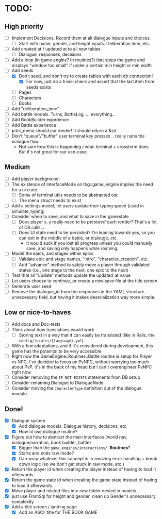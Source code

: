 # TODO:

## High priority
- [ ] Implement Decisions. Record them at all dialogue inputs and choices.
  - [ ] Start with name, gender, and height inputs. Deliberation time, etc.
- [ ] Add created at / updated at to all new tables
  - [ ] Dialogue, responses, decisions
- [ ] Add a loop (in game engine? In routines?) that stops the game and displays "window too small" if under
      a certain min height or min width
- [ ] Add seeds
  - [x] Don't seed, and don't try to create tables with each db connection!
    - [x] For now, just do a trivial check and assert that the last item from seeds exists
  - [ ] Pages
  - [ ] Characters
  - [ ] Books
- [ ] Add "deliberation_time"
- [ ] Add battle models. Turns, BattleLog, ... everything...
- [ ] Add BookBuilder experience
- [ ] Add Battle experience
- [ ] print_menu should *not* render! It should return a &str
- [ ] Don't "queue"/"buffer" user terminal key presses... really ruins the dialogue flow.
  - Not sure how this is happening / what terminal + crossterm does. But it's not great for our use-case.

## Medium
- [ ] Add player background
- [ ] The existence of InterfaceMode on tbg::game_engine implies the need for a ui crate.
  - [ ] Some of terminal utils needs to be abstracted out
  - [ ] The menu struct needs to exist
- [ ] Add a settings model, let users update their typing speed (used in simulate_typing)
- [ ] Consider when to save, and what to save in the gamestate
  - [ ] Does player x, y really need to be *persisted* each render? That's a lot of DB calls....
  - [ ] Does UI state need to be persisted? I'm leaning towards yes, so you can exit in the middle of a battle, or dialouge, etc.
    - It would suck if you lost all progress unless you could manually save, and saving only happens while roaming.
- [ ] Model the epics, and stages within epics.
  - [ ] Validate epic and stage names, "intro", "character_creation", etc.
  - [ ] Add "advance" method to safely move a player through validated states (i.e., one stage to the next, one epic to the next)
- [ ] Test that all "update" methods update the updated_at value
- [ ] Let users choose to continue, or create a new save file at the title screen
- [ ] Generate user seed
- [ ] Remove the dialogue_id from the responses in the YAML structure... unnecessary field, but having it makes deserialization way more simple.

## Low or nice-to-haves
- [ ] Add docs and Doc-tests
- [ ] Think about how translations would work
  - [ ] Storing text in a way that it can easily be translated (like in Rails, the `config/locales/{language}.yml`)
- [ ] With a few adaptations, and if it's considered during development, this game has the potenital to be very accessible
- [ ] Right now the GameEngine::Routines::Battle routine is setup for Player vs NPC. I've decided to focus on PvNPC,
      without worrying too much about PvP. It's in the back of my head but I can't overengineer PvNPC right now.
- [ ] Consider removing the `IF NOT EXISTS` statements from DB setup
- [ ] Consider renaming Dialogue to DialogueNode
- [ ] Consider moving the `CharacterType` definition out of the dialogue module.

## Done!
- [x] Dialogue system
  - [x] Add dialogue models. Dialogue history, decisions, etc.
  - [x] How to use dialogue routine?
- [x] Figure out how to abstract the main interfaces (world nav, dialogue/narration, book builder, battle)
  - [x] Bigger than the `game_engines/interactions/`. **Routines**?
  - [x] Starts and ends raw mode?
  - [x] Can wrap whatever this concept is in amazing error handling + break down logic (so we don't get stuck in raw mode, etc.)
- [x] Return the player id when creating the player instead of having to load it afterwards.
- [x] Return the game state id when creating the game state instead of having to load it afterwards.
- [x] Move player and related files into new folder nested in models.
- [x] just use FromSql for height and gender, clean up Gender's unnecessary complexity
- [x] Add a title screen / landing page
  - [x] Add an ASCII title for THE BOOK GAME
